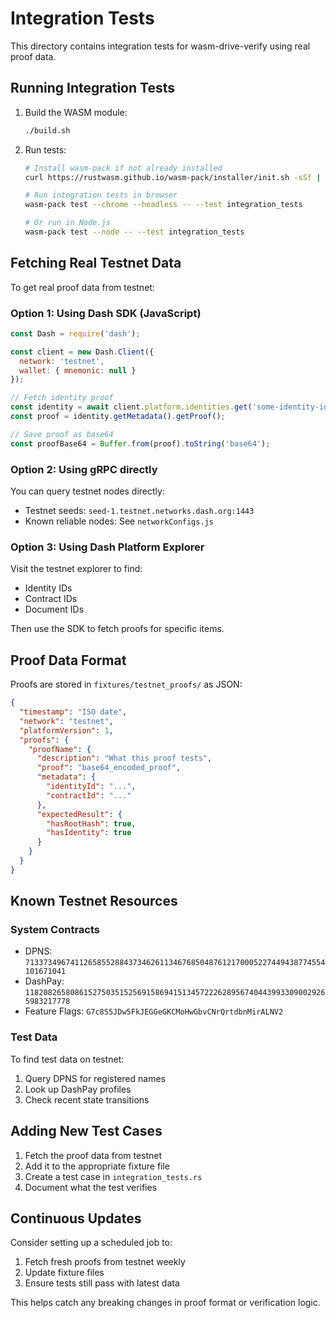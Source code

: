 # Integration Tests

This directory contains integration tests for wasm-drive-verify using real proof data.

## Running Integration Tests

1. Build the WASM module:
   ```bash
   ./build.sh
   ```

2. Run tests:
   ```bash
   # Install wasm-pack if not already installed
   curl https://rustwasm.github.io/wasm-pack/installer/init.sh -sSf | sh
   
   # Run integration tests in browser
   wasm-pack test --chrome --headless -- --test integration_tests
   
   # Or run in Node.js
   wasm-pack test --node -- --test integration_tests
   ```

## Fetching Real Testnet Data

To get real proof data from testnet:

### Option 1: Using Dash SDK (JavaScript)

```javascript
const Dash = require('dash');

const client = new Dash.Client({
  network: 'testnet',
  wallet: { mnemonic: null }
});

// Fetch identity proof
const identity = await client.platform.identities.get('some-identity-id');
const proof = identity.getMetadata().getProof();

// Save proof as base64
const proofBase64 = Buffer.from(proof).toString('base64');
```

### Option 2: Using gRPC directly

You can query testnet nodes directly:
- Testnet seeds: `seed-1.testnet.networks.dash.org:1443`
- Known reliable nodes: See `networkConfigs.js`

### Option 3: Using Dash Platform Explorer

Visit the testnet explorer to find:
- Identity IDs
- Contract IDs  
- Document IDs

Then use the SDK to fetch proofs for specific items.

## Proof Data Format

Proofs are stored in `fixtures/testnet_proofs/` as JSON:

```json
{
  "timestamp": "ISO date",
  "network": "testnet",
  "platformVersion": 1,
  "proofs": {
    "proofName": {
      "description": "What this proof tests",
      "proof": "base64_encoded_proof", 
      "metadata": {
        "identityId": "...",
        "contractId": "..."
      },
      "expectedResult": {
        "hasRootHash": true,
        "hasIdentity": true
      }
    }
  }
}
```

## Known Testnet Resources

### System Contracts
- DPNS: `7133734967411265855288437346261134676850487612170005227449438774554101671041`
- DashPay: `11820826580861527503515256915869415134572226289567404439933090029265983217778`
- Feature Flags: `G7c8S5JDw5FkJEGGeGKCMoHwGbvCNrQrtdbnMirALNV2`

### Test Data
To find test data on testnet:
1. Query DPNS for registered names
2. Look up DashPay profiles
3. Check recent state transitions

## Adding New Test Cases

1. Fetch the proof data from testnet
2. Add it to the appropriate fixture file
3. Create a test case in `integration_tests.rs`
4. Document what the test verifies

## Continuous Updates

Consider setting up a scheduled job to:
1. Fetch fresh proofs from testnet weekly
2. Update fixture files
3. Ensure tests still pass with latest data

This helps catch any breaking changes in proof format or verification logic.